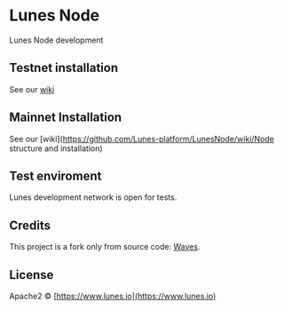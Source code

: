 # Lunes Node

Lunes Node development

## Testnet installation

See our [wiki](https://github.com/Lunes-platform/LunesNode/wiki/Testnet:-running-LunesNode)

## Mainnet Installation

See our [wiki](https://github.com/Lunes-platform/LunesNode/wiki/Node structure and installation)

## Test enviroment

Lunes development network is open for tests.

## Credits

This project is a fork only from source code: [Waves](https://github.com/wavesplatform/Waves/commit/0e0ee641b0fa48344849e4e7eadb3814bb13ae90).

## License

Apache2 © [https://www.lunes.io](https://www.lunes.io)

